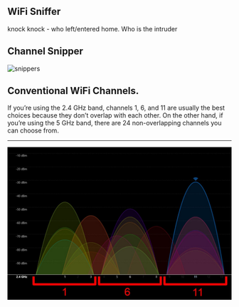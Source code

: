 ## WiFi Sniffer 
knock knock - who left/entered home. Who is the intruder

## Channel Snipper
![snippers](images/snipper.png)

## Conventional WiFi Channels. 
If you’re using the 2.4 GHz band, channels 1, 6, and 11 are usually the best choices because they don’t overlap with each other.  On the other hand, if you’re using the 5 GHz band, there are 24 non-overlapping channels you can choose from.  
<hr /> 

![WiFi](images/channels.png)

